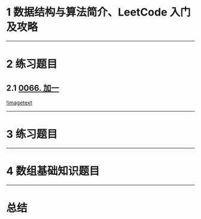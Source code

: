 # 1 数据结构与算法简介、LeetCode 入门及攻略




---

# 2 练习题目

## 2.1 [0066. 加一](https://leetcode.cn/problems/plus-one/)

[!imagetext](https://raw.githubusercontent.com/burningmysoul2077/Notes/main/ScreenShots/Datawhale%E7%BB%84%E9%98%9F%E5%AD%A6%E4%B9%A0/1694693782682.png)



---

# 3 练习题目

---

# 4 数组基础知识题目

---

# 总结
